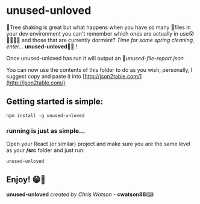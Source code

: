# unused-unloved

🌳Tree shaking is great but what happens when you have so many 📁files in your dev environment you can't remember which ones are actually in use😵🤷‍♂️🤷‍♀️ and those that are currently dormant? 
*Time for some spring cleaning, enter...* **unused-unloved**🎉🎉 !

Once unused-unloved has run it will output an 📄*unused-file-report.json*

You can now use the contents of this folder to do as you wish, personally, I suggest copy and paste it into [http://json2table.com/](http://json2table.com/)
  

## Getting started is simple:

    npm install -g unused-unloved

### running is just as simple... 
Open your React (or similar) project and make sure you are the same level as your **/src** folder and just run:

    unused-unloved
    
## Enjoy! 😁🙌
**unused-unloved** *created by Chris Watson* - **cwatson88**⌨